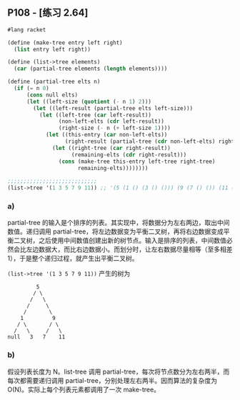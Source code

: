 ## P108 - [练习 2.64]

``` Scheme
#lang racket

(define (make-tree entry left right)
  (list entry left right))

(define (list->tree elements)
  (car (partial-tree elements (length elements))))

(define (partial-tree elts n)
  (if (= n 0)
      (cons null elts)
      (let ((left-size (quotient (- n 1) 2)))
        (let ((left-result (partial-tree elts left-size)))
          (let ((left-tree (car left-result))
                (non-left-elts (cdr left-result))
                (right-size (- n (+ left-size 1))))
            (let ((this-entry (car non-left-elts))
                  (right-result (partial-tree (cdr non-left-elts) right-size)))
              (let ((right-tree (car right-result))
                    (remaining-elts (cdr right-result)))
                (cons (make-tree this-entry left-tree right-tree)
                      remaining-elts))))))))
            
;;;;;;;;;;;;;;;;;;;;;;;;;;;;
(list->tree '(1 3 5 7 9 11)) ;; '(5 (1 () (3 () ())) (9 (7 () ()) (11 () ())))
```

### a)

partial-tree 的输入是个排序的列表。其实现中，将数据分为左右两边，取出中间数值。递归调用 partial-tree，将左边数据变为平衡二叉树，再将右边数据变成平衡二叉树，之后使用中间数值创建出新的树节点。输入是排序的列表，中间数值必然会比左边数据大，而比右边数据小。而划分时，让左右数据尽量相等（至多相差 1），于是整个递归过程，就产生出平衡二叉树。

`(list->tree '(1 3 5 7 9 11))` 产生的树为

```
         5 
        / \
       /   \
      /     \
     /       \
    1         9
   / \       / \
  /   \     /   \
null   3   7    11
```

### b)

假设列表长度为 N。list-tree 调用 partial-tree，每次将节点数分为左右两半，而每次都需要递归调用 partial-tree，分别处理左右两半。因而算法的复杂度为 O(N)。实际上每个列表元素都调用了一次 make-tree。

